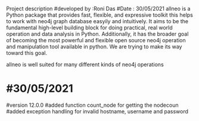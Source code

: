 Project description
#developed by :Roni Das
#Date : 30/05/2021
allneo is a Python package that provides fast, flexible, and expressive toolkit this helps to work with neo4j graph database easyily and intuitively. It aims to be the fundamental high-level building block for doing practical, real world operation and data analysis in Python. Additionally, it has the broader goal of becoming the most powerful and flexible open source neo4j operation and manipulation tool available in python. We are trying to make its way toward this goal.

allneo is well suited for many different kinds of neo4j operations

#30/05/2021
======================================
#version 12.0.0
#added function count_node for getting the nodecoun
#added exception handling for invalid hostname, username and password

